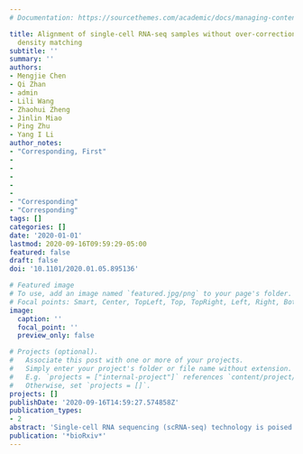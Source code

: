 ```yaml
---
# Documentation: https://sourcethemes.com/academic/docs/managing-content/

title: Alignment of single-cell RNA-seq samples without over-correction using kernel
  density matching
subtitle: ''
summary: ''
authors:
- Mengjie Chen
- Qi Zhan
- admin
- Lili Wang
- Zhaohui Zheng
- Jinlin Miao
- Ping Zhu
- Yang I Li
author_notes:
- "Corresponding, First"
- 
- 
- 
- 
- 
- "Corresponding"
- "Corresponding"
tags: []
categories: []
date: '2020-01-01'
lastmod: 2020-09-16T09:59:29-05:00
featured: false
draft: false
doi: '10.1101/2020.01.05.895136'

# Featured image
# To use, add an image named `featured.jpg/png` to your page's folder.
# Focal points: Smart, Center, TopLeft, Top, TopRight, Left, Right, BottomLeft, Bottom, BottomRight.
image:
  caption: ''
  focal_point: ''
  preview_only: false

# Projects (optional).
#   Associate this post with one or more of your projects.
#   Simply enter your project's folder or file name without extension.
#   E.g. `projects = ["internal-project"]` references `content/project/deep-learning/index.md`.
#   Otherwise, set `projects = []`.
projects: []
publishDate: '2020-09-16T14:59:27.574858Z'
publication_types:
- 2
abstract: 'Single-cell RNA sequencing (scRNA-seq) technology is poised to replace bulk cell RNA sequencing for most biological and medical applications as it allows users to measure gene expression levels in a cell-type-specific manner. However, data produced by scRNA-seq often exhibit batch effects that can be specific to a cell-type, to a sample, or to an experiment, which prevent integration or comparisons across multiple experiments. Here, we present Dmatch, a method that leverages an external expression atlas of human primary cells and kernel density matching to align multiple scRNA-seq experiments for downstream biological analysis. Dmatch facilitates alignment of scRNA-seq datasets with cell-types that may overlap only partially, and thus allows integration of multiple distinct scRNA-seq experiments to extract biological insights. In simulation, Dmatch compares favorably to other alignment methods, both in terms of reducing sample-specific clustering, and in terms of avoiding over-correction. When applied to scRNA-seq data collected from clinical samples in a healthy individual and five autoimmune disease patients, Dmatch enabled cell-type-specific differential gene expression comparisons across biopsy sites and disease conditions, and uncovered a shared population of pro-inflammatory monocytes across biopsy sites in RA patients. We further show that Dmatch increases the number of eQTLs mapped from population scRNA-seq data. Dmatch is fast, scalable, and improves the utility of scRNA-seq for several important applications. Dmatch is freely available online (https://qzhan321.github.io/dmatch/).'
publication: '*bioRxiv*'
---
```


<script type='text/javascript' src='https://d1bxh8uas1mnw7.cloudfront.net/assets/embed.js'></script>
<div class='altmetric-embed' data-badge-type='medium-donut' data-badge-details='right' data-doi='10.1101/2020.01.05.895136'></div>

